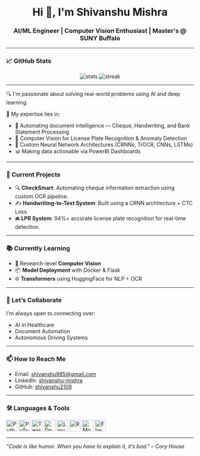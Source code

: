 <h1 align="center">Hi 👋, I'm Shivanshu Mishra</h1>
<h3 align="center">AI/ML Engineer | Computer Vision Enthusiast | Master's @ SUNY Buffalo</h3>

---

### 📈 GitHub Stats

<p align="center">
  <img src="https://github-readme-stats.vercel.app/api?username=shivanshu2109&show_icons=true&theme=tokyonight" alt="stats" />
  <img src="https://github-readme-streak-stats.herokuapp.com?user=shivanshu2109&theme=tokyonight" alt="streak"/>
</p>

---

🔍 I'm passionate about solving real-world problems using AI and deep learning.

🧠 My expertise lies in:

- 📄 Automating document intelligence — Cheque, Handwriting, and Bank Statement Processing
- 🚗 Computer Vision for License Plate Recognition & Anomaly Detection
- 🤖 Custom Neural Network Architectures (CRNNs, TrOCR, CNNs, LSTMs)
- 📊 Making data actionable via PowerBI Dashboards

---

### 🔭 Current Projects

- 🔍 **CheckSmart**: Automating cheque information extraction using custom OCR pipeline.
- ✍️ **Handwriting-to-Text System**: Built using a CRNN architecture + CTC Loss.
- 🚘 **LPR System**: 94%+ accurate license plate recognition for real-time detection.

---

### 📚 Currently Learning

- 🔬 Research-level **Computer Vision**
- 📦 **Model Deployment** with Docker & Flask
- 🌐 **Transformers** using HuggingFace for NLP + OCR

---

### 🤝 Let’s Collaborate

I'm always open to connecting over:

- AI in Healthcare
- Document Automation
- Autonomous Driving Systems

---

### 📫 How to Reach Me

- Email: [shivanshu985@gmail.com](mailto:shivanshu985@gmail.com)  
- LinkedIn: [shivanshu-mishra](https://www.linkedin.com/in/shivanshu-mishra-2435032a9/)  
- GitHub: [shivanshu2109](https://github.com/shivanshu2109)

---

### 🛠️ Languages & Tools

<p align="left">
  <img src="https://cdn.jsdelivr.net/gh/devicons/devicon/icons/python/python-original.svg" height="30" alt="Python"/>
  <img src="https://cdn.jsdelivr.net/gh/devicons/devicon/icons/pytorch/pytorch-original.svg" height="30" alt="PyTorch"/>
  <img src="https://cdn.jsdelivr.net/gh/devicons/devicon/icons/tensorflow/tensorflow-original.svg" height="30" alt="TensorFlow"/>
  <img src="https://cdn.jsdelivr.net/gh/devicons/devicon/icons/docker/docker-original.svg" height="30" alt="Docker"/>
  <img src="https://cdn.jsdelivr.net/gh/devicons/devicon/icons/linux/linux-original.svg" height="30" alt="Linux"/>
  <img src="https://cdn.jsdelivr.net/gh/devicons/devicon/icons/r/r-original.svg" height="30" alt="R"/>
  <img src="https://cdn.jsdelivr.net/gh/devicons/devicon/icons/mongodb/mongodb-original.svg" height="30" alt="MongoDB"/>
  <img src="https://cdn.jsdelivr.net/gh/devicons/devicon/icons/flask/flask-original.svg" height="30" alt="Flask"/>
</p>

---

_“Code is like humor. When you have to explain it, it’s bad.” – Cory House_
